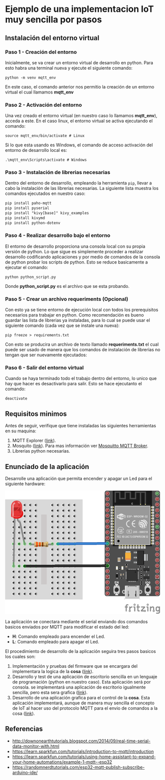# Ejemplo de una implementacion IoT muy sencilla por pasos

## Instalación del entorno virtual

### Paso 1 - Creación del entorno

Inicialmente, se va crear un entorno virtual de desarrollo en python. Para esto habra una terminal nueva y ejecute el siguiente comando:

```
python -m venv mqtt_env
```

En este caso, el comando anterior nos permitio la creación de un entorno virtual el cual llamamos **mqtt_env**

### Paso 2 - Activación del entorno

Una vez creado el entorno virtual (en nuestro caso lo llamamos **mqtt_env**), acceda a este. En el caso linux, el entorno virtual se activa ejecutando el comando:

```
source mqtt_env/bin/activate # Linux
```

Si lo que esta usando es Windows, el comando de acceso activación del entorno de desarrollo local es:

```
.\mqtt_env\Scripts\activate # Windows
```

### Paso 3 - Instalación de librerias necesarias

Dentro del entorno de desarrollo, empleando la herramienta ```pip```, llevar a cabo la instalación de las librerias necesarias. La siguiente lista muestra los comandos ejecutados en nuestro caso:

```
pip install paho-mqtt
pip install pyserial
pip install "kivy[base]" kivy_examples
pip install kivymd
pip install python-dotenv
```

### Paso 4 - Realizar desarrollo bajo el entorno

El entorno de desarrollo proporciona una consola local con su propia versión de python. Lo que sigue es simplemente proceder a realizar desarrollo codificando aplicaciones y por medio de comandos de la consola de python probar los scripts de python. Esto se reduce basicamente a ejecutar el comando:

```
python python_script.py
```

Donde **python_script.py** es el archivo que se esta probando.

### Paso 5 - Crear un archivo requeriments (Opcional)

Con esto ya se tiene entorno de ejecución local con todos los prerequisitos necesarios para trabajar en python. Como recomendación es bueno guardar las lista de librerias ya instaladas, para lo cual se puede usar el siguiente comando (cada vez que se instale una nueva):

```
pip freeze > requirements.txt
```

Con esto se producira un archivo de texto llamado **requeriments.txt** el cual puede ser usado de manera que los comandos de instalación de librerias no tengan que ser nuevamente ejecutados:

### Paso 6 - Salir del entorno virtual 

Cuando se haya terminado todo el trabajo dentro del entorno, lo unico que hay que hacer es desactivarlo para salir. Esto se hace ejecutanto el comando:

```
deactivate
```
## Requisitos minimos

Antes de seguir, verifique que tiene instaladas las siguientes herramientas en su maquina:
1. MQTT Explorer ([link](http://mqtt-explorer.com/)).
2. Mosquito ([link](https://mosquitto.org/)). Para mas información ver [Mosquitto MQTT Broker](http://www.steves-internet-guide.com/mosquitto-broker/).
3. Librerias python necesarias.

## Enunciado de la aplicación

Desarrolle una aplicación que permita encender y apagar un Led para el siguiente hardware:

![hw](hardware_bb.png)

La aplicación se conectara mediante el serial enviando dos comandos basicos enviados por MQTT para modificar el estado del led:
* **H**: Comando empleado para encender el Led.
* **L**: Comando empleado para apagar el Led.

El procedimiento de desarrollo de la aplicación seguira tres pasos basicos los cuales son:
1. Implementación y pruebas del firmware que se encargara del implementara la logica de la **cosa** ([link](mqtt_paso1/)).
2. Desarrollo y test de una aplicación de escritorio sencilla en un lenguaje de programación (python en nuestro caso). Esta aplicación será por consola. se implementará una aplicación de escritorio igualmente sencilla, pero esta sera grafica ([link](mqtt_paso2/)).
3. Desarrollo de una aplicación grafica para el control de la **cosa**. Esta aplicación implementará, aunque de manera muy sencilla el concepto de IoT al hacer uso del protocolo MQTT para el envio de comandos a la cosa ([link](mqtt_paso3/)).

## Referencias

* http://downonearthtutorials.blogspot.com/2014/09/real-time-serial-data-monitor-with.html
* https://learn.sparkfun.com/tutorials/introduction-to-mqtt/introduction
* https://learn.sparkfun.com/tutorials/using-home-assistant-to-expand-your-home-automations/example-1-mqtt--esp32
* https://randomnerdtutorials.com/esp32-mqtt-publish-subscribe-arduino-ide/
